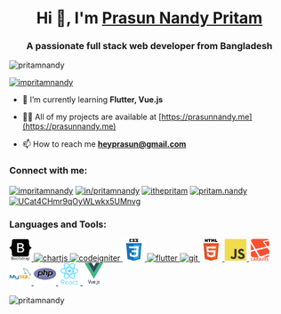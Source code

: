 <h1 align="center">Hi 👋, I'm <a href="https://prasunnandy.me">Prasun Nandy Pritam</a></h1>
<h3 align="center">A passionate full stack web developer from Bangladesh</h3>

<p align="left"> <img src="https://komarev.com/ghpvc/?username=pritamnandy&label=Profile%20views&color=0e75b6&style=flat" alt="pritamnandy" /> </p>

<p align="left"> <a href="https://twitter.com/impritamnandy" target="blank"><img src="https://img.shields.io/twitter/follow/impritamnandy?logo=twitter&style=for-the-badge" alt="impritamnandy" /></a> </p>

- 🌱 I’m currently learning **Flutter, Vue.js**

- 👨‍💻 All of my projects are available at [https://prasunnandy.me](https://prasunnandy.me)

- 📫 How to reach me **heyprasun@gmail.com**

<h3 align="left">Connect with me:</h3>
<p align="left">
<a href="https://twitter.com/impritamnandy" target="blank"><img align="center" src="https://raw.githubusercontent.com/rahuldkjain/github-profile-readme-generator/master/src/images/icons/Social/twitter.svg" alt="impritamnandy" height="30" width="40" /></a>
<a href="https://linkedin.com/in/pritamnandy" target="blank"><img align="center" src="https://raw.githubusercontent.com/rahuldkjain/github-profile-readme-generator/master/src/images/icons/Social/linked-in-alt.svg" alt="in/pritamnandy" height="30" width="40" /></a>
<a href="https://fb.com/ithepritam" target="blank"><img align="center" src="https://raw.githubusercontent.com/rahuldkjain/github-profile-readme-generator/master/src/images/icons/Social/facebook.svg" alt="ithepritam" height="30" width="40" /></a>
<a href="https://instagram.com/pritam.nandy" target="blank"><img align="center" src="https://raw.githubusercontent.com/rahuldkjain/github-profile-readme-generator/master/src/images/icons/Social/instagram.svg" alt="pritam.nandy" height="30" width="40" /></a>
<a href="https://www.youtube.com/channel/UCat4CHmr9qOyWLwkx5UMnvg" target="blank"><img align="center" src="https://raw.githubusercontent.com/rahuldkjain/github-profile-readme-generator/master/src/images/icons/Social/youtube.svg" alt="UCat4CHmr9qOyWLwkx5UMnvg" height="30" width="40" /></a>
</p>

<h3 align="left">Languages and Tools:</h3>
<p align="left"> <a href="https://getbootstrap.com" target="_blank"> <img src="https://raw.githubusercontent.com/devicons/devicon/master/icons/bootstrap/bootstrap-plain-wordmark.svg" alt="bootstrap" width="40" height="40"/> </a> <a href="https://www.chartjs.org" target="_blank"> <img src="https://www.chartjs.org/media/logo-title.svg" alt="chartjs" width="40" height="40"/> </a> <a href="https://codeigniter.com" target="_blank"> <img src="https://cdn.worldvectorlogo.com/logos/codeigniter.svg" alt="codeigniter" width="40" height="40"/> </a> <a href="https://www.w3schools.com/css/" target="_blank"> <img src="https://raw.githubusercontent.com/devicons/devicon/master/icons/css3/css3-original-wordmark.svg" alt="css3" width="40" height="40"/> </a> <a href="https://flutter.dev" target="_blank"> <img src="https://www.vectorlogo.zone/logos/flutterio/flutterio-icon.svg" alt="flutter" width="40" height="40"/> </a> <a href="https://git-scm.com/" target="_blank"> <img src="https://www.vectorlogo.zone/logos/git-scm/git-scm-icon.svg" alt="git" width="40" height="40"/> </a> <a href="https://www.w3.org/html/" target="_blank"> <img src="https://raw.githubusercontent.com/devicons/devicon/master/icons/html5/html5-original-wordmark.svg" alt="html5" width="40" height="40"/> </a> <a href="https://developer.mozilla.org/en-US/docs/Web/JavaScript" target="_blank"> <img src="https://raw.githubusercontent.com/devicons/devicon/master/icons/javascript/javascript-original.svg" alt="javascript" width="40" height="40"/> </a> <a href="https://laravel.com/" target="_blank"> <img src="https://raw.githubusercontent.com/devicons/devicon/master/icons/laravel/laravel-plain-wordmark.svg" alt="laravel" width="40" height="40"/> </a> <a href="https://www.mysql.com/" target="_blank"> <img src="https://raw.githubusercontent.com/devicons/devicon/master/icons/mysql/mysql-original-wordmark.svg" alt="mysql" width="40" height="40"/> </a> <a href="https://www.php.net" target="_blank"> <img src="https://raw.githubusercontent.com/devicons/devicon/master/icons/php/php-original.svg" alt="php" width="40" height="40"/> </a> <a href="https://reactjs.org/" target="_blank"> <img src="https://raw.githubusercontent.com/devicons/devicon/master/icons/react/react-original-wordmark.svg" alt="react" width="40" height="40"/> </a> <a href="https://vuejs.org/" target="_blank"> <img src="https://raw.githubusercontent.com/devicons/devicon/master/icons/vuejs/vuejs-original-wordmark.svg" alt="vuejs" width="40" height="40"/> </a> </p>

<p><img align="center" src="https://github-readme-stats.vercel.app/api/top-langs?username=pritamnandy&show_icons=true&locale=en&layout=compact" alt="pritamnandy" /></p>

